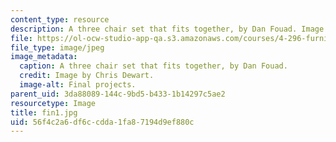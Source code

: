 ```yaml
---
content_type: resource
description: A three chair set that fits together, by Dan Fouad. Image by Chris Dewart.
file: https://ol-ocw-studio-app-qa.s3.amazonaws.com/courses/4-296-furniture-making-spring-2005/56f4c2a6df6ccdda1fa87194d9ef880c_fin1.jpg
file_type: image/jpeg
image_metadata:
  caption: A three chair set that fits together, by Dan Fouad.
  credit: Image by Chris Dewart.
  image-alt: Final projects.
parent_uid: 3da88089-144c-9bd5-b433-1b14297c5ae2
resourcetype: Image
title: fin1.jpg
uid: 56f4c2a6-df6c-cdda-1fa8-7194d9ef880c
---
```

